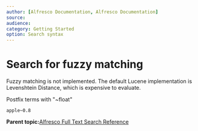 ```yaml
---
author: [Alfresco Documentation, Alfresco Documentation]
source: 
audience: 
category: Getting Started
option: Search syntax
---
```


# Search for fuzzy matching

Fuzzy matching is not implemented. The default Lucene implementation is Levenshtein Distance, which is expensive to evaluate.

Postfix terms with "~float"

```
apple~0.8
```

**Parent topic:**[Alfresco Full Text Search Reference](../concepts/rm-searchsyntax-intro.md)

